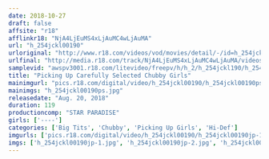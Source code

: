 ```yaml
---
date: 2018-10-27
draft: false
affsite: "r18"
afflinkr18: "NjA4LjEuMS4xLjAuMC4wLjAuMA"
url: "h_254jckl00190"
urloriginal: "http://www.r18.com/videos/vod/movies/detail/-/id=h_254jckl00190"
urlfinal: "http://media.r18.com/track/NjA4LjEuMS4xLjAuMC4wLjAuMA/videos/vod/movies/detail/-/id=h_254jckl00190"
samplevid: "awspv3001.r18.com/litevideo/freepv/h/h_2/h_254jckl190/h_254jckl190_dmb_w.mp4"
title: "Picking Up Carefully Selected Chubby Girls"
mainimgurl: "pics.r18.com/digital/video/h_254jckl00190/h_254jckl00190ps.jpg"
mainimgs: "h_254jckl00190ps.jpg"
releasedate: "Aug. 20, 2018"
duration: 119
productioncomp: "STAR PARADISE"
girls: ['----']
categories: ['Big Tits', 'Chubby', 'Picking Up Girls', 'Hi-Def']
imgurls: ['pics.r18.com/digital/video/h_254jckl00190/h_254jckl00190jp-1.jpg', 'pics.r18.com/digital/video/h_254jckl00190/h_254jckl00190jp-2.jpg', 'pics.r18.com/digital/video/h_254jckl00190/h_254jckl00190jp-3.jpg', 'pics.r18.com/digital/video/h_254jckl00190/h_254jckl00190jp-4.jpg', 'pics.r18.com/digital/video/h_254jckl00190/h_254jckl00190jp-5.jpg', 'pics.r18.com/digital/video/h_254jckl00190/h_254jckl00190jp-6.jpg', 'pics.r18.com/digital/video/h_254jckl00190/h_254jckl00190jp-7.jpg', 'pics.r18.com/digital/video/h_254jckl00190/h_254jckl00190jp-8.jpg', 'pics.r18.com/digital/video/h_254jckl00190/h_254jckl00190jp-9.jpg', 'pics.r18.com/digital/video/h_254jckl00190/h_254jckl00190jp-10.jpg', 'pics.r18.com/digital/video/h_254jckl00190/h_254jckl00190jp-11.jpg', 'pics.r18.com/digital/video/h_254jckl00190/h_254jckl00190jp-12.jpg', 'pics.r18.com/digital/video/h_254jckl00190/h_254jckl00190jp-13.jpg', 'pics.r18.com/digital/video/h_254jckl00190/h_254jckl00190jp-14.jpg', 'pics.r18.com/digital/video/h_254jckl00190/h_254jckl00190jp-15.jpg', 'pics.r18.com/digital/video/h_254jckl00190/h_254jckl00190jp-16.jpg', 'pics.r18.com/digital/video/h_254jckl00190/h_254jckl00190jp-17.jpg', 'pics.r18.com/digital/video/h_254jckl00190/h_254jckl00190jp-18.jpg', 'pics.r18.com/digital/video/h_254jckl00190/h_254jckl00190jp-19.jpg', 'pics.r18.com/digital/video/h_254jckl00190/h_254jckl00190jp-20.jpg']
imgs: ['h_254jckl00190jp-1.jpg', 'h_254jckl00190jp-2.jpg', 'h_254jckl00190jp-3.jpg', 'h_254jckl00190jp-4.jpg', 'h_254jckl00190jp-5.jpg', 'h_254jckl00190jp-6.jpg', 'h_254jckl00190jp-7.jpg', 'h_254jckl00190jp-8.jpg', 'h_254jckl00190jp-9.jpg', 'h_254jckl00190jp-10.jpg', 'h_254jckl00190jp-11.jpg', 'h_254jckl00190jp-12.jpg', 'h_254jckl00190jp-13.jpg', 'h_254jckl00190jp-14.jpg', 'h_254jckl00190jp-15.jpg', 'h_254jckl00190jp-16.jpg', 'h_254jckl00190jp-17.jpg', 'h_254jckl00190jp-18.jpg', 'h_254jckl00190jp-19.jpg', 'h_254jckl00190jp-20.jpg']
---
```

